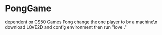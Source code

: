 # PongGame
dependent on CS50 Games Pong change the one player to be a machine\n
download LOVE2D and config environment then run "love ."
